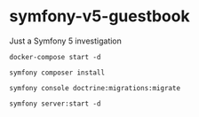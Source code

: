# symfony-v5-guestbook

Just a Symfony 5 investigation

`docker-compose start -d`

`symfony composer install`

`symfony console doctrine:migrations:migrate`

`symfony server:start -d`
